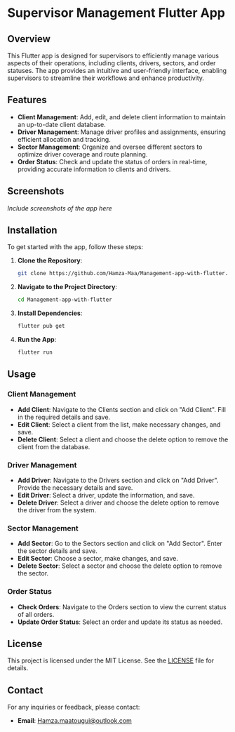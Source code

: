# Supervisor Management Flutter App

## Overview

This Flutter app is designed for supervisors to efficiently manage various aspects of their operations, including clients, drivers, sectors, and order statuses. The app provides an intuitive and user-friendly interface, enabling supervisors to streamline their workflows and enhance productivity.

## Features

- **Client Management**: Add, edit, and delete client information to maintain an up-to-date client database.
- **Driver Management**: Manage driver profiles and assignments, ensuring efficient allocation and tracking.
- **Sector Management**: Organize and oversee different sectors to optimize driver coverage and route planning.
- **Order Status**: Check and update the status of orders in real-time, providing accurate information to clients and drivers.

## Screenshots

*Include screenshots of the app here*

## Installation

To get started with the app, follow these steps:

1. **Clone the Repository**:
   ```sh
   git clone https://github.com/Hamza-Maa/Management-app-with-flutter.git
   ```
2. **Navigate to the Project Directory**:
   ```sh
   cd Management-app-with-flutter
   ```
3. **Install Dependencies**:
   ```sh
   flutter pub get
   ```
4. **Run the App**:
   ```sh
   flutter run
   ```

## Usage

### Client Management

- **Add Client**: Navigate to the Clients section and click on "Add Client". Fill in the required details and save.
- **Edit Client**: Select a client from the list, make necessary changes, and save.
- **Delete Client**: Select a client and choose the delete option to remove the client from the database.

### Driver Management

- **Add Driver**: Navigate to the Drivers section and click on "Add Driver". Provide the necessary details and save.
- **Edit Driver**: Select a driver, update the information, and save.
- **Delete Driver**: Select a driver and choose the delete option to remove the driver from the system.

### Sector Management

- **Add Sector**: Go to the Sectors section and click on "Add Sector". Enter the sector details and save.
- **Edit Sector**: Choose a sector, make changes, and save.
- **Delete Sector**: Select a sector and choose the delete option to remove the sector.

### Order Status

- **Check Orders**: Navigate to the Orders section to view the current status of all orders.
- **Update Order Status**: Select an order and update its status as needed.

## License

This project is licensed under the MIT License. See the [LICENSE](LICENSE) file for details.

## Contact

For any inquiries or feedback, please contact:

- **Email**: Hamza.maatougui@outlook.com
